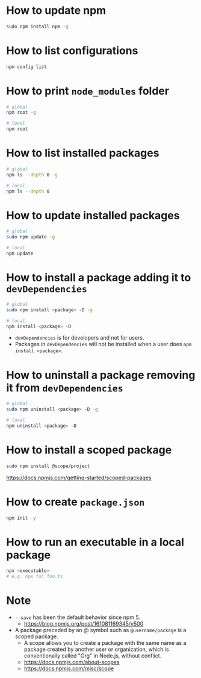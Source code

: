 # How to update npm
```bash
sudo npm install npm -g
```

# How to list configurations
```bash
npm config list
```

# How to print `node_modules` folder
```bash
# global
npm root -g

# local
npm root
```

# How to list installed packages
```bash
# global
npm ls --depth 0 -g

# local
npm ls --depth 0
```

# How to update installed packages
```bash
# global
sudo npm update -g

# local
npm update
```

# How to install a package adding it to `devDependencies`
```bash
# global
sudo npm install <package> -D -g

# local
npm install <package> -D 
```
* `devDependencies` is for developers and not for users.
* Packages in `devDependencies` will not be installed when a user does `npm install <package>`.

# How to uninstall a package removing it from `devDependencies`
```bash
# global
sudo npm uninstall <package> -D -g

# local
npm uninstall <package> -D
```

# How to install a scoped package
```bash
sudo npm install @scope/project
```
https://docs.npmjs.com/getting-started/scoped-packages

# How to create `package.json`
```bash
npm init -y
```

# How to run an executable in a local package
```bash
npx <executable>
# e.g. npx tsc foo.ts
```

# Note
* `--save` has been the default behavior since npm 5.
  * https://blog.npmjs.org/post/161081169345/v500
* A package preceded by an @ symbol such as `@username/package` is a scoped package.
  * A scope allows you to create a package with the same name as a package created by another user or organization, which is conventionally called "Org" in Node.js, without conflict.
  * https://docs.npmjs.com/about-scopes
  * https://docs.npmjs.com/misc/scope
